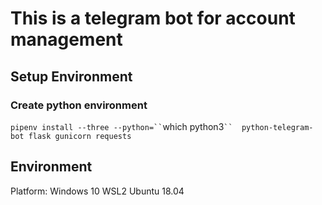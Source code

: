 # This is a telegram bot for account management

## Setup Environment

### Create python environment

`
pipenv install --three --python=`` `which python3` ``  python-telegram-bot flask gunicorn requests
`

## Environment

Platform: Windows 10 WSL2 Ubuntu 18.04
